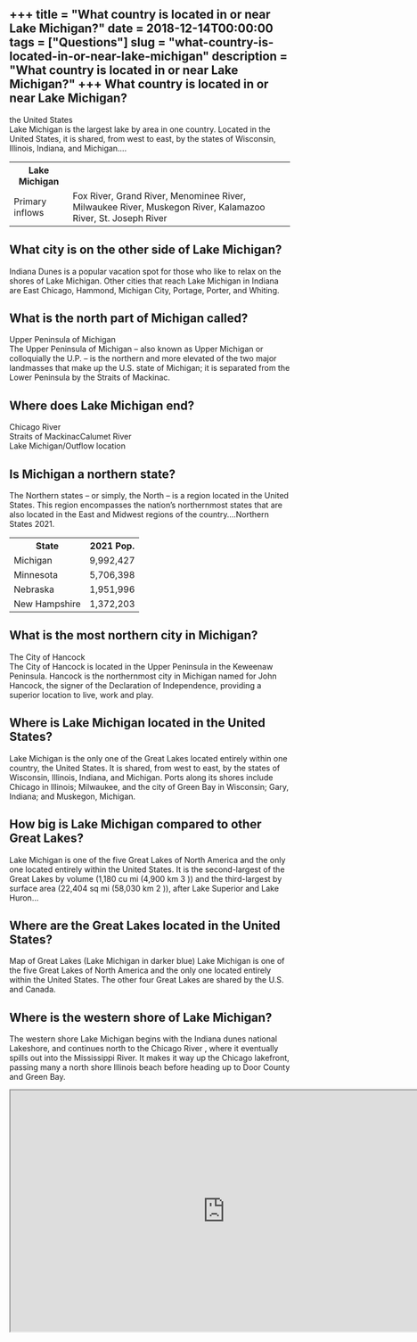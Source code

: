 +++
title = "What country is located in or near Lake Michigan?"
date = 2018-12-14T00:00:00
tags = ["Questions"]
slug = "what-country-is-located-in-or-near-lake-michigan"
description = "What country is located in or near Lake Michigan?"
+++
What country is located in or near Lake Michigan?
-------------------------------------------------

the United States  
Lake Michigan is the largest lake by area in one country. Located in the United States, it is shared, from west to east, by the states of Wisconsin, Illinois, Indiana, and Michigan….

<table><tr><th>Lake Michigan</th></tr><tr><td>Primary inflows</td><td>Fox River, Grand River, Menominee River, Milwaukee River, Muskegon River, Kalamazoo River, St. Joseph River</td></tr></table>

What city is on the other side of Lake Michigan?
------------------------------------------------

Indiana Dunes is a popular vacation spot for those who like to relax on the shores of Lake Michigan. Other cities that reach Lake Michigan in Indiana are East Chicago, Hammond, Michigan City, Portage, Porter, and Whiting.

What is the north part of Michigan called?
------------------------------------------

Upper Peninsula of Michigan  
The Upper Peninsula of Michigan – also known as Upper Michigan or colloquially the U.P. – is the northern and more elevated of the two major landmasses that make up the U.S. state of Michigan; it is separated from the Lower Peninsula by the Straits of Mackinac.

Where does Lake Michigan end?
-----------------------------

 Chicago River  
Straits of MackinacCalumet River  
Lake Michigan/Outflow location

Is Michigan a northern state?
-----------------------------

The Northern states – or simply, the North – is a region located in the United States. This region encompasses the nation’s northernmost states that are also located in the East and Midwest regions of the country….Northern States 2021.

<table><tr><th>State</th><th>2021 Pop.</th></tr><tr><td>Michigan</td><td>9,992,427</td></tr><tr><td>Minnesota</td><td>5,706,398</td></tr><tr><td>Nebraska</td><td>1,951,996</td></tr><tr><td>New Hampshire</td><td>1,372,203</td></tr></table>

What is the most northern city in Michigan?
-------------------------------------------

The City of Hancock  
The City of Hancock is located in the Upper Peninsula in the Keweenaw Peninsula. Hancock is the northernmost city in Michigan named for John Hancock, the signer of the Declaration of Independence, providing a superior location to live, work and play.

Where is Lake Michigan located in the United States?
----------------------------------------------------

Lake Michigan is the only one of the Great Lakes located entirely within one country, the United States. It is shared, from west to east, by the states of Wisconsin, Illinois, Indiana, and Michigan. Ports along its shores include Chicago in Illinois; Milwaukee, and the city of Green Bay in Wisconsin; Gary, Indiana; and Muskegon, Michigan.

How big is Lake Michigan compared to other Great Lakes?
-------------------------------------------------------

Lake Michigan is one of the five Great Lakes of North America and the only one located entirely within the United States. It is the second-largest of the Great Lakes by volume (1,180 cu mi (4,900 km 3 )) and the third-largest by surface area (22,404 sq mi (58,030 km 2 )), after Lake Superior and Lake Huron…

Where are the Great Lakes located in the United States?
-------------------------------------------------------

Map of Great Lakes (Lake Michigan in darker blue) Lake Michigan is one of the five Great Lakes of North America and the only one located entirely within the United States. The other four Great Lakes are shared by the U.S. and Canada.

Where is the western shore of Lake Michigan?
--------------------------------------------

The western shore Lake Michigan begins with the Indiana dunes national Lakeshore, and continues north to the Chicago River , where it eventually spills out into the Mississippi River. It makes it way up the Chicago lakefront, passing many a north shore Illinois beach before heading up to Door County and Green Bay.

<iframe allow="accelerometer; autoplay; clipboard-write; encrypted-media; gyroscope; picture-in-picture" allowfullscreen="" class="__youtube_prefs__  epyt-is-override  no-lazyload" data-no-lazy="1" data-origheight="433" data-origwidth="770" data-skipgform_ajax_framebjll="" height="433" id="_ytid_18101" loading="lazy" src="https://www.youtube.com/embed/SDRiwn1LlSk?enablejsapi=1&autoplay=0&cc_load_policy=0&cc_lang_pref=&iv_load_policy=1&loop=0&modestbranding=0&rel=1&fs=1&playsinline=0&autohide=2&theme=dark&color=red&controls=1&" title="YouTube player" width="770"></iframe>